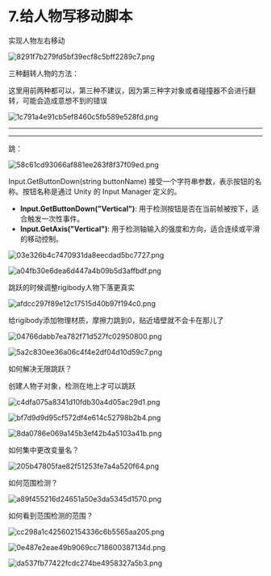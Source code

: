 # 7.给人物写移动脚本

实现人物左右移动

![8291f7b279fd5bf39ecf8c5bff2289c7.png](image/8291f7b279fd5bf39ecf8c5bff2289c7.png)

三种翻转人物的方法：

这里用前两种都可以，第三种不建议，因为第三种字对象或者碰撞器不会进行翻转，可能会造成意想不到的错误

![1c791a4e91cb5ef8460c5fb589e528fd.png](image/1c791a4e91cb5ef8460c5fb589e528fd.png)

---

---

跳：

![58c61cd93066af881ee263f8f37f09ed.png](image/58c61cd93066af881ee263f8f37f09ed.png)

Input.GetButtonDown(string buttonName) 接受一个字符串参数，表示按钮的名称。按钮名称是通过 Unity 的 Input Manager 定义的。

- **Input.GetButtonDown("Vertical")**: 用于检测按钮是否在当前帧被按下，适合触发一次性事件。
- **Input.GetAxis("Vertical")**: 用于检测轴输入的强度和方向，适合连续或平滑的移动控制。

![03e326b4c7470931da8eecdad5bc7727.png](image/03e326b4c7470931da8eecdad5bc7727.png)

![a04fb30e6dea6d447a4b09b5d3affbdf.png](image/a04fb30e6dea6d447a4b09b5d3affbdf.png)

跳跃的时候调整rigibody人物下落更真实

![afdcc297f89e12c17515d40b97f194c0.png](image/afdcc297f89e12c17515d40b97f194c0.png)

给rigibody添加物理材质，摩擦力跳到0，贴近墙壁就不会卡在那儿了

![04766dabb7ea782f71d527fc02950800.png](image/04766dabb7ea782f71d527fc02950800.png)

![5a2c830ee36a06c4f4e2df04d10d59c7.png](image/5a2c830ee36a06c4f4e2df04d10d59c7.png)

如何解决无限跳跃？

创建人物子对象，检测在地上才可以跳跃

![c4dfa075a8341d10fdb30a4d05ac29d1.png](image/c4dfa075a8341d10fdb30a4d05ac29d1.png)

![bf7d9d9d95cf572df4e614c52798b2b4.png](image/bf7d9d9d95cf572df4e614c52798b2b4.png)

![8da0786e069a145b3ef42b4a5103a41b.png](image/8da0786e069a145b3ef42b4a5103a41b.png)

如何集中更改变量名？

![205b47805fae82f51253fe7a4a520f64.png](image/205b47805fae82f51253fe7a4a520f64.png)

如何范围检测？

![a89f455216d24651a50e3da5345d1570.png](image/a89f455216d24651a50e3da5345d1570.png)

如何看到范围检测的范围？

![cc298a1c425602154336c6b5565aa205.png](image/cc298a1c425602154336c6b5565aa205.png)

![0e487e2eae49b9069cc718600387134d.png](image/0e487e2eae49b9069cc718600387134d.png)

![da537fb77422fcdc274be4958327a5b3.png](image/da537fb77422fcdc274be4958327a5b3.png)
